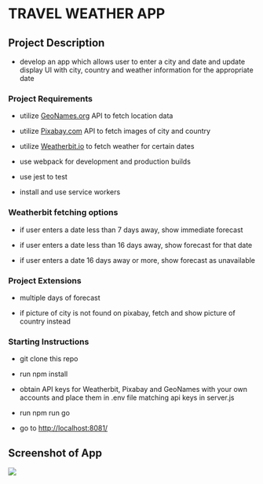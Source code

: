 # TRAVEL WEATHER APP

## Project Description

- develop an app which allows user to enter a city and date and update display UI with city, country and weather information for the appropriate date

### Project Requirements

- utilize [GeoNames.org](https://www.geonames.org/) API to fetch location data

- utilize [Pixabay.com](https://pixabay.com/) API to fetch images of city and country

- utilize [Weatherbit.io](https://www.weatherbit.io/) to fetch weather for certain dates

- use webpack for development and production builds

- use jest to test

- install and use service workers

### Weatherbit fetching options

- if user enters a date less than 7 days away, show immediate forecast

- if user enters a date less than 16 days away, show forecast for that date

- if user enters a date 16 days away or more, show forecast as unavailable

### Project Extensions

- multiple days of forecast

- if picture of city is not found on pixabay, fetch and show picture of country instead


### Starting Instructions

- git clone this repo

- run npm install

- obtain API keys for Weatherbit, Pixabay and GeoNames with your own accounts and place them in .env file matching api keys in server.js

- run npm run go

- go to [http://localhost:8081/](http://localhost:8081/)

## Screenshot of App
<img src = '.../src/client/images/travel.png'/>
